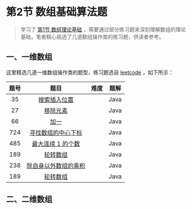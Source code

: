 # 第2节 数组基础算法题

>  学习了 [第1节 数组理论基础](1-1数组的理论基础.md) ，需要通过部分练习题来深刻理解数组的理论基础，笔者精心挑选了几道数组操作类的练习题，供读者参考。

## 一、一维数组

这里精选几道一维数组操作类的题型，练习题选自 [leetcode](https://leetcode.cn/) ，如下所示：

| 题号 |                             题目                             | 难度 | 题解 |
| :--: | :----------------------------------------------------------: | :--: | :--: |
|  35  | [搜索插入位置](https://leetcode.cn/problems/search-insert-position/) | <Badge type="tip" text="简单" vertical="middle" /> | Java |
|  27  |   [移除元素](https://leetcode.cn/problems/remove-element/)   | <Badge type="tip" text="简单" vertical="middle" /> | Java |
|  66  |        [加一](https://leetcode.cn/problems/plus-one/)        | <Badge type="tip" text="简单" vertical="middle" /> | Java |
| 724  | [寻找数组的中心下标](https://leetcode.cn/problems/find-pivot-index/) | <Badge type="tip" text="简单" vertical="middle" /> | Java |
| 485  | [最大连续 1 的个数](https://leetcode.cn/problems/max-consecutive-ones/) | <Badge type="tip" text="简单" vertical="middle" /> | Java |
| 189  |   [ 轮转数组](https://leetcode.cn/problems/rotate-array/)    | <Badge type="warning" text="中等" vertical="middle" /> | Java |
| 238  | [除自身以外数组的乘积](https://leetcode.cn/problems/product-of-array-except-self/) | <Badge type="warning" text="中等" vertical="middle" /> | Java |
| 189  |    [轮转数组](https://leetcode.cn/problems/rotate-array/)    | <Badge type="warning" text="中等" vertical="middle" /> | Java |

## 二、二维数组

